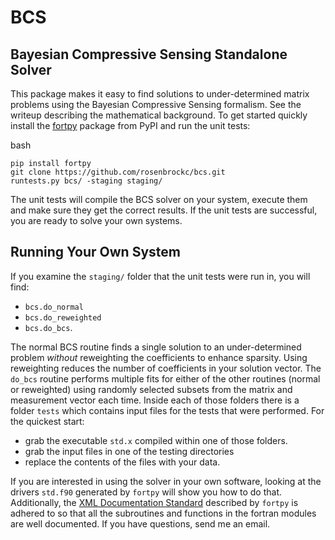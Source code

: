 BCS
======

Bayesian Compressive Sensing Standalone Solver
------

This package makes it easy to find solutions to under-determined matrix problems using the Bayesian Compressive Sensing formalism. See the writeup describing the mathematical background. To get started quickly install the [fortpy](https://github.com/rosenbrockc/fortpy) package from PyPI and run the unit tests:

bash
```
pip install fortpy
git clone https://github.com/rosenbrockc/bcs.git
runtests.py bcs/ -staging staging/
```

The unit tests will compile the BCS solver on your system, execute them and make sure they get the correct results. If the unit tests are successful, you are ready to solve your own systems.

Running Your Own System
------

If you examine the `staging/` folder that the unit tests were run in, you will find:

- `bcs.do_normal`
- `bcs.do_reweighted`
- `bcs.do_bcs`.

The normal BCS routine finds a single solution to an under-determined problem *without* reweighting the coefficients to enhance sparsity. Using reweighting reduces the number of coefficients in your solution vector. The `do_bcs` routine performs multiple fits for either of the other routines (normal or reweighted) using randomly selected subsets from the matrix and measurement vector each time. Inside each of those folders there is a folder `tests` which contains input files for the tests that were performed. For the quickest start:

- grab the executable `std.x` compiled within one of those folders.
- grab the input files in one of the testing directories
- replace the contents of the files with your data.

If you are interested in using the solver in your own software, looking at the drivers `std.f90` generated by `fortpy` will show you how to do that. Additionally, the [XML Documentation Standard](https://github.com/rosenbrockc/fortpy/wiki/XML-Documentation-Standard) described by `fortpy` is adhered to so that all the subroutines and functions in the fortran modules are well documented. If you have questions, send me an email.